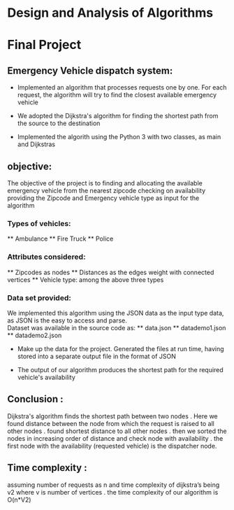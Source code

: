 # Design and Analysis of Algorithms
# Final Project



## Emergency Vehicle dispatch system:


* Implemented an algorithm that processes requests one by one. For each request, the algorithm
will try to find the closest available emergency vehicle

* We adopted the Dijkstra's algorithm for finding the shortest path from the source to the destination

* Implemented the algorith using the Python 3 with two classes, as main and Dijkstras

## objective:
  The objective of the project is to finding and allocating the available emergency vehicle from the nearest zipcode checking on availability providing the Zipcode and Emergency vehicle type as input for the algorithm
  
### Types of vehicles:
  ** Ambulance
  ** Fire Truck
  ** Police
### Attributes considered:
  ** Zipcodes as nodes
  ** Distances as the edges weight with connected vertices
  ** Vehicle type: among the above three types
### Data set provided:
We implemented this algorithm using the JSON data as the input type data, as JSON is the easy to access and parse.  
Dataset was available in the source code as:
    ** data.json
    ** datademo1.json
    ** datademo2.json

* Make up the data for the project. Generated the files at run time, having stored into a separate output file in the format of JSON

* The output of our algorithm produces the shortest path for the required vehicle's availability


## Conclusion :
Dijkstra's algorithm finds the shortest path between two nodes . Here
we found distance between the node from which the request is raised
to all other nodes . found shortest distance to all other nodes . then we
sorted the nodes in increasing order of distance and check node with
availability . the first node with the availability (requested vehicle) is
the dispatcher node.

## Time complexity :
assuming number of requests as n and time complexity of dijkstra’s
being v2 where v is number of vertices . the time complexity of our
algorithm is O(n*V2)
